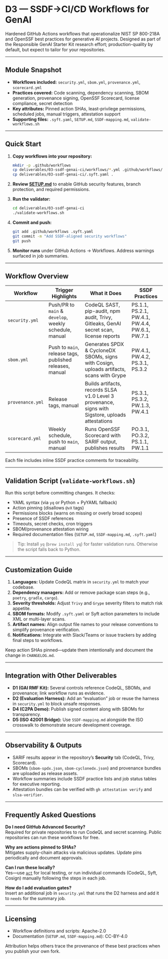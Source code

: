 # D3 — SSDF→CI/CD Workflows for GenAI

Hardened GitHub Actions workflows that operationalize NIST SP 800-218A and OpenSSF best practices for generative AI projects. Designed as part of the Responsible GenAI Starter Kit research effort; production-quality by default, but expect to tailor for your repositories.

---

## Module Snapshot

- **Workflows included:** `security.yml`, `sbom.yml`, `provenance.yml`, `scorecard.yml`
- **Practices covered:** Code scanning, dependency scanning, SBOM generation, provenance signing, OpenSSF Scorecard, license compliance, secret detection
- **Key attributes:** Pinned action SHAs, least-privilege permissions, scheduled jobs, manual triggers, attestation support
- **Supporting files:** `.syft.yaml`, `SETUP.md`, `SSDF-mapping.md`, `validate-workflows.sh`

---

## Quick Start

1. **Copy workflows into your repository:**
   ```bash
   mkdir -p .github/workflows
   cp deliverables/03-ssdf-genai-ci/workflows/*.yml .github/workflows/
   cp deliverables/03-ssdf-genai-ci/.syft.yaml .
   ```

2. **Review [SETUP.md](SETUP.md)** to enable GitHub security features, branch protection, and required permissions.

3. **Run the validator:**
   ```bash
   cd deliverables/03-ssdf-genai-ci
   ./validate-workflows.sh
   ```

4. **Commit and push:**
   ```bash
   git add .github/workflows .syft.yaml
   git commit -m "Add SSDF-aligned security workflows"
   git push
   ```

5. **Monitor runs** under GitHub Actions → Workflows. Address warnings surfaced in job summaries.

---

## Workflow Overview

| Workflow | Trigger Highlights | What it Does | SSDF Practices |
|----------|-------------------|--------------|----------------|
| `security.yml` | Push/PR to `main` & `develop`, weekly schedule, manual | CodeQL SAST, pip-audit, npm audit, Trivy, Gitleaks, GenAI secret scan, license reports | PS.1.1, PS.2.1, PW.4.1, PW.4.4, PW.6.1, PW.7.1 |
| `sbom.yml` | Push to `main`, release tags, published releases, manual | Generates SPDX & CycloneDX SBOMs, signs with Cosign, uploads artifacts, scans with Grype | PW.4.1, PW.4.2, PS.3.1, PS.3.2 |
| `provenance.yml` | Release tags, manual | Builds artifacts, records SLSA v1.0 Level 3 provenance, signs with Sigstore, uploads attestations | PS.3.1, PS.3.2, PW.1.3, PW.4.1 |
| `scorecard.yml` | Weekly schedule, push to `main`, manual | Runs OpenSSF Scorecard with SARIF output, publishes results | PO.3.1, PO.3.2, PS.1.1, PW.1.1 |

Each file includes inline SSDF practice comments for traceability.

---

## Validation Script (`validate-workflows.sh`)

Run this script before committing changes. It checks:

- YAML syntax (via `yq` or Python + PyYAML fallback)
- Action pinning (disallows `@vX` tags)
- Permissions blocks (warns on missing or overly broad scopes)
- Presence of SSDF references
- Timeouts, secret checks, cron triggers
- SBOM/provenance attestation wiring
- Required documentation files (`SETUP.md`, `SSDF-mapping.md`, `.syft.yaml`)

> Tip: Install `yq` (`brew install yq`) for faster validation runs. Otherwise the script falls back to Python.

---

## Customization Guide

1. **Languages:** Update CodeQL matrix in `security.yml` to match your codebase.
2. **Dependency managers:** Add or remove package scan steps (e.g., `poetry`, `gradle`, `cargo`).
3. **Severity thresholds:** Adjust `Trivy` and `Grype` severity filters to match risk appetite.
4. **SBOM formats:** Modify `.syft.yaml` or Syft action parameters to include XML or multi-layer scans.
5. **Artifact names:** Align output file names to your release conventions to simplify provenance verification.
6. **Notifications:** Integrate with Slack/Teams or issue trackers by adding final steps to workflows.

Keep action SHAs pinned—update them intentionally and document the change in `CHANGELOG.md`.

---

## Integration with Other Deliverables

- **D1 (GAI RMF Kit):** Several controls reference CodeQL, SBOMs, and provenance; link workflow runs as evidence.
- **D2 (Evaluation Harness):** Add an “evaluation” job or reuse the harness in `security.yml` to block unsafe responses.
- **D4 (C2PA Demo):** Publish signed content along with SBOMs for transparency.
- **D5 (ISO 42001 Bridge):** Use `SSDF-mapping.md` alongside the ISO crosswalk to demonstrate secure development coverage.

---

## Observability & Outputs

- SARIF results appear in the repository’s **Security** tab (CodeQL, Trivy, Scorecard).
- SBOMs (`sbom-spdx.json`, `sbom-cyclonedx.json`) and provenance bundles are uploaded as release assets.
- Workflow summaries include SSDF practice lists and job status tables for executive reporting.
- Attestation bundles can be verified with `gh attestation verify` and `slsa-verifier`.

---

## Frequently Asked Questions

**Do I need GitHub Advanced Security?**  
Required for private repositories to run CodeQL and secret scanning. Public repositories can run these workflows for free.

**Why are actions pinned to SHAs?**  
Mitigates supply-chain attacks via malicious updates. Update pins periodically and document approvals.

**Can I run these locally?**  
Yes—use [`act`](https://github.com/nektos/act) for local testing, or run individual commands (CodeQL, Syft, Cosign) manually following the steps in each job.

**How do I add evaluation gates?**  
Insert an additional job in `security.yml` that runs the D2 harness and add it to `needs` for the summary job.

---

## Licensing

- Workflow definitions and scripts: Apache-2.0
- Documentation (`SETUP.md`, `SSDF-mapping.md`): CC-BY-4.0

Attribution helps others trace the provenance of these best practices when you publish your own fork.
